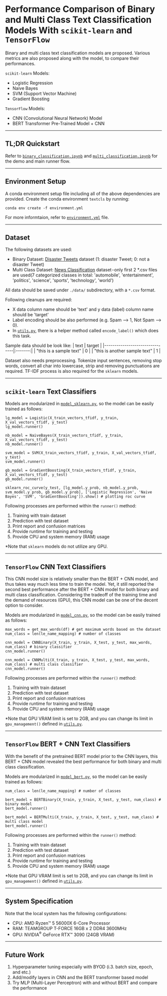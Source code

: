 # Performance Comparison of Binary and Multi Class Text Classification Models With `scikit-learn` and `TensorFlow`

Binary and multi class text classification models are proposed. Various metrics are also proposed along with the model, to compare their performances. 

`scikit-learn` Models:
- Logistic Regression
- Naive Bayes
- SVM (Support Vector Machine)
- Gradient Boosting

`TensorFlow` Models:
- CNN (Convolutional Neural Network) Model
- BERT Transformer Pre-Trained Model + CNN

<hr>

## TL;DR Quickstart
Refer to [`binary_classification.ipynb`](https://github.com/cjw531/text-classification/blob/main/binary_classification.ipynb) and [`multi_classification.ipynb`](https://github.com/cjw531/text-classification/blob/main/multi_classification.ipynb) for the demo and main runner flow.

<hr>

## Environment Setup

A conda environment setup file including all of the above dependencies are provided. Create the conda environment `textcls` by running:
```
conda env create -f environment.yml
```
For more informtaion, refer to [`environment.yml`](https://github.com/cjw531/text-classification/blob/main/environment.yml) file.

<hr>

## Dataset
The following datasets are used:
- Binary Dataset: [Disaster Tweets](https://www.kaggle.com/datasets/vstepanenko/disaster-tweets) dataset (1: disaster Tweet; 0: not a disaster Tweet)
- Multi Class Dataset: [News Classification](https://www.kaggle.com/datasets/kishanyadav/inshort-news) dataset - only first 2 *.csv files are used(7 categorized classes in total: 'automobile', 'entertainment', 'politics', 'science', 'sports', 'technology', 'world')

All data should be saved under `./data/` subdirectory, with a `*.csv` format.

Following cleanups are required:
- X data column name should be 'text' and y data (label) column name should be 'target'
- Label encoding should be also performed (e.g. Spam --> 1, Not Spam --> 0).
- In [`utils.py`](https://github.com/cjw531/text-classification/blob/main/utils.py), there is a helper method called `encode_label()` which does this task.

Sample data should be look like:
| text                           | target  |
|--------------------------------|:-------:|
| "this is a sample text"        |    0    |
| "this is another sample text"  |    1    |

Dataset also needs preprocessing. Tokenize input sentences, removing stop words, convert all char into lowercase, strip and removing punctuations are required. TF-IDF process is also required for the `sklearn` models. 

<hr>

## `scikit-learn` Text Classifiers
Models are modularized in [`model_sklearn.py`](https://github.com/cjw531/text-classification/blob/main/model_sklearn.py), so the model can be easily trained as follows:
```
lg_model = Logistic(X_train_vectors_tfidf, y_train, X_val_vectors_tfidf, y_test)
lg_model.runner()

nb_model = NaiveBayes(X_train_vectors_tfidf, y_train, X_val_vectors_tfidf, y_test)
nb_model.runner()

svm_model = SVM(X_train_vectors_tfidf, y_train, X_val_vectors_tfidf, y_test)
svm_model.runner()

gb_model = GradientBoosting(X_train_vectors_tfidf, y_train, X_val_vectors_tfidf, y_test)
gb_model.runner()

sklearn_roc_curve(y_test, [lg_model.y_prob, nb_model.y_prob, svm_model.y_prob, gb_model.y_prob], ['Logistic Regression', 'Naive Bayes', 'SVM', 'GradientBoosting']).show() # plotting roc curve
```

Following processes are performed within the `runner()` method:
1. Training with train dataset
2. Prediction with test dataset
3. Print report and confusion matrices
4. Provide runtime for training and testing
5. Provide CPU and system memory (RAM) usage

*Note that `sklearn` models do not utilize any GPU.

<hr>

## `TensorFlow` CNN Text Classifiers
This CNN model size is relatively smaller than the BERT + CNN model, and thus takes way much less time to train the model. Yet, it still reported the second best performance after the BERT + CNN model for both binary and multi class classification. Considering the tradeoff of the training time and the demand of resources (GPU), this CNN model can be one of the decent option to consider.

Models are modularized in [`model_cnn.py`](https://github.com/cjw531/text-classification/blob/main/model_cnn.py), so the model can be easily trained as follows:
```
max_words = get_max_words(df) # get maximum words based on the dataset
num_class = len(le_name_mapping) # number of classes

cnn_model = CNNBinary(X_train, y_train, X_test, y_test, max_words, num_class) # binary classifier
cnn_model.runner()

cnn_model = CNNMulti(X_train, y_train, X_test, y_test, max_words, num_class) # multi class classifier
cnn_model.runner()
```

Following processes are performed within the `runner()` method:
1. Training with train dataset
2. Prediction with test dataset
3. Print report and confusion matrices
4. Provide runtime for training and testing
5. Provide CPU and system memory (RAM) usage

*Note that GPU VRAM limit is set to 2GB, and you can change its limit in `gpu_management()` defined in [`utils.py`](https://github.com/cjw531/text-classification/blob/main/utils.py).

<hr>

## `TensorFlow` BERT + CNN Text Classifiers
With the benefit of the pretrained BERT model prior to the CNN layers, this BERT + CNN model revealed the best performance for both binary and multi class classification.

Models are modularized in [`model_bert.py`](https://github.com/cjw531/text-classification/blob/main/model_bert.py), so the model can be easily trained as follows:
```
num_class = len(le_name_mapping) # number of classes

bert_model = BERTBinary(X_train, y_train, X_test, y_test, num_class) # binary model
bert_model.runner()

bert_model = BERTMulti(X_train, y_train, X_test, y_test, num_class) # multi class model
bert_model.runner()
```

Following processes are performed within the `runner()` method:
1. Training with train dataset
2. Prediction with test dataset
3. Print report and confusion matrices
4. Provide runtime for training and testing
5. Provide CPU and system memory (RAM) usage

*Note that GPU VRAM limit is set to 2GB, and you can change its limit in `gpu_management()` defined in [`utils.py`](https://github.com/cjw531/text-classification/blob/main/utils.py).

<hr>

## System Specification
Note that the local system has the following configurations:
- CPU: AMD Ryzen&trade; 5 56000X 6-Core Processor
- RAM: TEAMGROUP T-FORCE 16GB x 2 DDR4 3600MHz
- GPU: NVIDIA<sup>&reg;</sup> GeForce RTX&trade; 3090 (24GB VRAM)

<hr>

## Future Work
1. Hyperparameter tuning especially with BYOD (i.3. batch size, epoch, and etc.)
2. Add/modify layers in CNN and the BERT transformer based model
3. Try MLP (Multi-Layer Perceptron) with and without BERT and compare the performance
